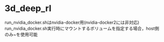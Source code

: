 # 3d_deep_rl

run_nvidia_docker.shはnvidia-docker用(nvidia-docker2には非対応)
run_nvidia_docker.sh実行時にマウントするボリュームを指定する場合，host側のみ~を使用可能

